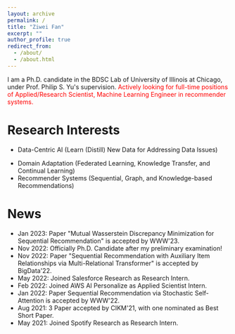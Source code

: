 ```yaml
---
layout: archive
permalink: /
title: "Ziwei Fan"
excerpt: ""
author_profile: true
redirect_from: 
  - /about/
  - /about.html
---
```



<!-- # About Me -->
I am a Ph.D. candidate in the BDSC Lab of University of Illinois at Chicago, under Prof. Philip S. Yu's supervision. 
<span style="color:red">Actively looking for full-time positions of Applied/Research Scientist, Machine Learning Engineer in recommender systems.</span>

# Research Interests
* Data-Centric AI (Learn (Distill) New Data for Addressing Data Issues)
<!-- 	* Data Sparsity Issue in Sequential Recommendation
		* BigData'22 (MT4SR: Multi-relation Item-Item Similarities), WWW'22 (STOSA: Collaborative Transitivity), CIKM'21 (DT4SR: Uncertain Sequential Behaviors), and SIGIR'21 (ASReP: Reversely Sequence Enhancement). -->
* Domain Adaptation (Federated Learning, Knowledge Transfer, and Continual Learning)
* Recommender Systems (Sequential, Graph, and Knowledge-based Recommendations)
	<!-- * WWW'23 (MStein: Robustness against Sequential Augmentations), CIKM'21, SIGIR'19. -->


# News
* Jan 2023: Paper "Mutual Wasserstein Discrepancy Minimization for Sequential Recommendation" is accepted by WWW'23.
* Nov 2022: Officially Ph.D. Candidate after my preliminary examination!
* Nov 2022: Paper "Sequential Recommendation with Auxiliary Item Relationships via Multi-Relational Transformer" is accepted by BigData'22.
* May 2022: Joined Salesforce Research as Research Intern.
* Feb 2022: Joined AWS AI Personalize as Applied Scientist Intern.
* Jan 2022: Paper Sequential Recommendation via Stochastic Self-Attention is accepted by WWW'22.
* Aug 2021: 3 Paper accepted by CIKM'21, with one nominated as Best Short Paper.
* May 2021: Joined Spotify Research as Research Intern.

